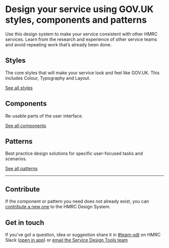<!--
  NOTE: This is from the GOV.UK Design System, without the bits that don't apply
-->
<div class="grid-row masthead">
  <div class="column-full column-constrained">
    <h1 class="hero__title">Design your service using GOV.UK styles, components and patterns</h1>
    <p class="hero__description">Use this design system to make your service consistent with other HMRC services. Learn from the research and experience of other service teams and avoid repeating work that’s already been done.</p>
  </div>
</div>

<main id="design-system-content" class="markdown" data-module="anchored-headings">
  <div class="grid-row">
    <div class="column-full">
      <section>
        <div class="grid-row">
          <div class="column-full column-constrained">
            <div class="grid-row">
              <div class="column-one-third">
                <h2 class="heading-large">Styles</h2>
                <p>The core styles that will make your service look and feel like GOV.UK. This includes Colour, Typography and Layout.</p>
                <p class="mt_20 mtb_20-m"><a href="styles">See all styles</a></p>
              </div>
              <div class="column-one-third">
                <h2 class="heading-large">Components</h2>
                <p>Re-usable parts of the user interface.</p>
                <p class="mt_20 mtb_20-m"><a href="components">See all components</a></p>
              </div>
              <div class="column-one-third">
                <h2 class="heading-large">Patterns</h2>
                <p>Best practice design solutions for specific user-focused tasks and scenarios.</p>
                <p class="mt_20 mtb_20-m"><a href="patterns">See all patterns</a></p>
              </div>
            </div>
          </div>
        </div>
      </section>
      <div class="grid-row">
        <div class="column-full column-constrained">
        <hr class="m0-m">
        </div>
      </div>
    </div>
  </div>
  <section>
    <div class="grid-row">
      <div class="column-full column-constrained">
      <h2 class="heading-large">Contribute</h2>
      <p>If the component or pattern you need does not already exist, you can <a href="https://github.com/hmrc/design-patterns/blob/master/CONTRIBUTING.md">contribute a new one</a> to the HMRC Design System.</p>
        <h2 class="heading-large">Get in touch</h2>
        <p>If you’ve got a question, idea or suggestion share it in <a href="https://hmrcdigital.slack.com/messages/C39V3PH38">#team-sdt</a> on HMRC Slack (<a href="slack://channel?team=T04RY81HB&amp;id=C39V3PH38">open in app</a>) or <a href="hmrc-service-design-tools-g@digital.hmrc.gov.uk">email the Service Design Tools team</a></p>
      </div>
    </div>
  </section>
</main>
